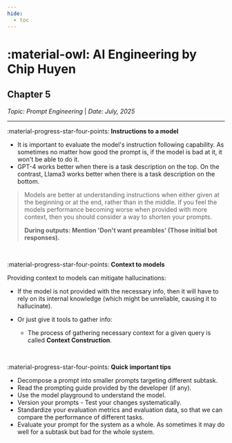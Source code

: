 ```yaml
---
hide:
  - toc
---
```

# :material-owl: **AI Engineering** by Chip Huyen

## **Chapter 5**

*Topic: Prompt Engineering* | *Date: July, 2025*

-----

:material-progress-star-four-points: **Instructions to a model**

- It is important to evaluate the model's instruction following capability. As sometimes no matter how good the prompt is, if the model is bad at it, it won't be able to do it.
- GPT-4 works better when there is a task description on the top. On the contrast, Llama3 works better when there is a task description on the bottom.


> Models are better at understanding instructions when either given at the beginning or at the end, rather than in the middle.
> If you feel the models performance becoming worse when provided with more context, then you should consider a way to shorten your prompts.
> 
> **During outputs: Mention 'Don't want preambles' (Those initial bot responses).**

&nbsp;

:material-progress-star-four-points: **Context to models**

Providing context to models can mitigate hallucinations:

- If the model is not provided with the necessary info, then it will have to rely on its internal knowledge (which might be unreliable, causing it to hallucinate).
- Or just give it tools to gather info:

	- The process of gathering necessary context for a given query is called **Context Construction**.

&nbsp;

:material-progress-star-four-points: **Quick important tips**

- Decompose a prompt into smaller prompts targeting different subtask.
- Read the prompting guide provided by the developer (if any).
- Use the model playground to understand the model.
- Version your prompts - Test your changes systematically.
- Standardize your evaluation metrics and evaluation data, so that we can compare the performance of different tasks.
- Evaluate your prompt for the system as a whole. As sometimes it may do well for a subtask but bad for the whole system.

&nbsp;